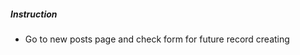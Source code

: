 <h5>Instruction</h5>
<ul>
	<li>Go to new posts page and check form for future record creating</li>
</ul>
